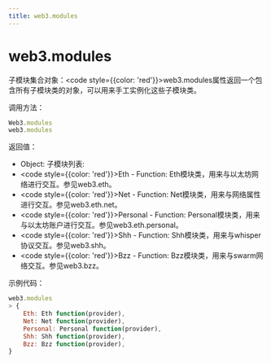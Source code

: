 ```yaml
---
title: web3.modules
---
```


# web3.modules

子模块集合对象：<code style={{color: 'red'}}>web3.modules</code>属性返回一个包含所有子模块类的对象，可以用来手工实例化这些子模块类。

调用方法：

```js
Web3.modules
web3.modules
```

返回值：
- Object: 子模块列表:
- <code style={{color: 'red'}}>Eth</code> - Function: Eth模块类，用来与以太坊网络进行交互。参见web3.eth。
- <code style={{color: 'red'}}>Net</code> - Function: Net模块类，用来与网络属性进行交互。参见web3.eth.net。
- <code style={{color: 'red'}}>Personal</code> - Function: Personal模块类，用来与以太坊账户进行交互。参见web3.eth.personal。
- <code style={{color: 'red'}}>Shh</code> - Function: Shh模块类，用来与whisper协议交互。参见web3.shh。
- <code style={{color: 'red'}}>Bzz</code> - Function: Bzz模块类，用来与swarm网络交互。参见web3.bzz。

示例代码：
```js
web3.modules
> {
    Eth: Eth function(provider),
    Net: Net function(provider),
    Personal: Personal function(provider),
    Shh: Shh function(provider),
    Bzz: Bzz function(provider),
}
```